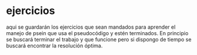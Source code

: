 # ejercicios
aqui se guardarán los ejercicios que sean mandados para aprender el manejo de psein que usa el pseudocódigo y estén terminados. En principio se buscará terminar el trabajo y que funcione pero si dispongo de tiempo se buscará encontrar la resolución óptima.
